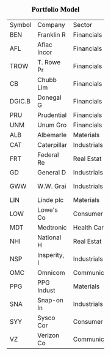 <html xmlns:o="urn:schemas-microsoft-com:office:office"
xmlns:x="urn:schemas-microsoft-com:office:excel"
xmlns="http://www.w3.org/TR/REC-html40">

<head>
<meta http-equiv=Content-Type content="text/html; charset=windows-1252">
<meta name=ProgId content=Excel.Sheet>
<meta name=Generator content="Microsoft Excel 15">
<link rel=File-List href="Portfolio_Model_files/filelist.xml">
</head>

<body>
<!--[if !excel]>&nbsp;&nbsp;<![endif]-->
<!--The following information was generated by Microsoft Excel's Publish as Web
Page wizard.-->
<!--If the same item is republished from Excel, all information between the DIV
tags will be replaced.-->
<!----------------------------->
<!--START OF OUTPUT FROM EXCEL PUBLISH AS WEB PAGE WIZARD -->
<!----------------------------->

<div id="Portfolio_Model_32576" align=center x:publishsource="Excel">

<h1 style='color:black;font-family:Calibri;font-size:14.0pt;font-weight:800;
font-style:normal'>Portfolio Model</h1>

<table border=0 cellpadding=0 cellspacing=0 width=256 style='border-collapse:
 collapse;table-layout:fixed;width:192pt'>
 <col width=64 span=4 style='width:48pt'>
 <tr height=19 style='height:14.4pt'>
  <td height=19 class=xl1532576 width=64 style='height:14.4pt;width:48pt'>Symbol</td>
  <td class=xl1532576 width=64 style='width:48pt'>Company</td>
  <td class=xl1532576 width=64 style='width:48pt'>Sector</td>
  <td class=xl1532576 width=64 style='width:48pt'>Industry</td>
 </tr>
 <tr height=19 style='height:14.4pt'>
  <td height=19 class=xl1532576 style='height:14.4pt'>BEN</td>
  <td class=xl1532576>Franklin R<span style='display:none'>esources, Inc.</span></td>
  <td class=xl1532576>Financials</td>
  <td class=xl1532576>Capital Ma<span style='display:none'>rkets</span></td>
 </tr>
 <tr height=19 style='height:14.4pt'>
  <td height=19 class=xl1532576 style='height:14.4pt'>AFL</td>
  <td class=xl1532576>Aflac Incor<span style='display:none'>porated</span></td>
  <td class=xl1532576>Financials</td>
  <td class=xl1532576>Insurance</td>
 </tr>
 <tr height=19 style='height:14.4pt'>
  <td height=19 class=xl1532576 style='height:14.4pt'>TROW</td>
  <td class=xl1532576>T. Rowe Pr<span style='display:none'>ice Group, Inc.</span></td>
  <td class=xl1532576>Financials</td>
  <td class=xl1532576>Capital Ma<span style='display:none'>rkets</span></td>
 </tr>
 <tr height=19 style='height:14.4pt'>
  <td height=19 class=xl1532576 style='height:14.4pt'>CB</td>
  <td class=xl1532576>Chubb Lim<span style='display:none'>ited</span></td>
  <td class=xl1532576>Financials</td>
  <td class=xl1532576>Insurance</td>
 </tr>
 <tr height=19 style='height:14.4pt'>
  <td height=19 class=xl1532576 style='height:14.4pt'>DGIC.B</td>
  <td class=xl1532576>Donegal G<span style='display:none'>roup Inc.</span></td>
  <td class=xl1532576>Financials</td>
  <td class=xl1532576>Insurance</td>
 </tr>
 <tr height=19 style='height:14.4pt'>
  <td height=19 class=xl1532576 style='height:14.4pt'>PRU</td>
  <td class=xl1532576>Prudential <span style='display:none'>Financial, Inc.</span></td>
  <td class=xl1532576>Financials</td>
  <td class=xl1532576>Insurance</td>
 </tr>
 <tr height=19 style='height:14.4pt'>
  <td height=19 class=xl1532576 style='height:14.4pt'>UNM</td>
  <td class=xl1532576>Unum Gro<span style='display:none'>up</span></td>
  <td class=xl1532576>Financials</td>
  <td class=xl1532576>Insurance</td>
 </tr>
 <tr height=19 style='height:14.4pt'>
  <td height=19 class=xl1532576 style='height:14.4pt'>ALB</td>
  <td class=xl1532576>Albemarle <span style='display:none'>Corporation</span></td>
  <td class=xl1532576>Materials</td>
  <td class=xl1532576>Chemicals</td>
 </tr>
 <tr height=19 style='height:14.4pt'>
  <td height=19 class=xl1532576 style='height:14.4pt'>CAT</td>
  <td class=xl1532576>Caterpillar<span style='display:none'> Inc.</span></td>
  <td class=xl1532576>Industrials</td>
  <td class=xl1532576>Machinery</td>
 </tr>
 <tr height=19 style='height:14.4pt'>
  <td height=19 class=xl1532576 style='height:14.4pt'>FRT</td>
  <td class=xl1532576>Federal Re<span style='display:none'>alty Investment
  Trust</span></td>
  <td class=xl1532576>Real Estat<span style='display:none'>e</span></td>
  <td class=xl1532576>Equity Rea<span style='display:none'>l Estate Investment
  Trusts (REITs)</span></td>
 </tr>
 <tr height=19 style='height:14.4pt'>
  <td height=19 class=xl1532576 style='height:14.4pt'>GD</td>
  <td class=xl1532576>General D<span style='display:none'>ynamics Corporation</span></td>
  <td class=xl1532576>Industrials</td>
  <td class=xl1532576>Aerospace<span style='display:none'> and Defense</span></td>
 </tr>
 <tr height=19 style='height:14.4pt'>
  <td height=19 class=xl1532576 style='height:14.4pt'>GWW</td>
  <td class=xl1532576>W.W. Grai<span style='display:none'>nger, Inc.</span></td>
  <td class=xl1532576>Industrials</td>
  <td class=xl1532576>Trading Co<span style='display:none'>mpanies and
  Distributors</span></td>
 </tr>
 <tr height=19 style='height:14.4pt'>
  <td height=19 class=xl1532576 style='height:14.4pt'>LIN</td>
  <td class=xl1532576>Linde plc</td>
  <td class=xl1532576>Materials</td>
  <td class=xl1532576>Chemicals</td>
 </tr>
 <tr height=19 style='height:14.4pt'>
  <td height=19 class=xl1532576 style='height:14.4pt'>LOW</td>
  <td class=xl1532576>Lowe's Co<span style='display:none'>mpanies, Inc.</span></td>
  <td class=xl1532576>Consumer <span style='display:none'>Discretionary</span></td>
  <td class=xl1532576>Specialty R<span style='display:none'>etail</span></td>
 </tr>
 <tr height=19 style='height:14.4pt'>
  <td height=19 class=xl1532576 style='height:14.4pt'>MDT</td>
  <td class=xl1532576>Medtronic<span style='display:none'> plc</span></td>
  <td class=xl1532576>Health Car<span style='display:none'>e</span></td>
  <td class=xl1532576>Healthcar<span style='display:none'>e Equipment and
  Supplies</span></td>
 </tr>
 <tr height=19 style='height:14.4pt'>
  <td height=19 class=xl1532576 style='height:14.4pt'>NHI</td>
  <td class=xl1532576>National H<span style='display:none'>ealth Investors,
  Inc.</span></td>
  <td class=xl1532576>Real Estat<span style='display:none'>e</span></td>
  <td class=xl1532576>Equity Rea<span style='display:none'>l Estate Investment
  Trusts (REITs)</span></td>
 </tr>
 <tr height=19 style='height:14.4pt'>
  <td height=19 class=xl1532576 style='height:14.4pt'>NSP</td>
  <td class=xl1532576>Insperity, I<span style='display:none'>nc.</span></td>
  <td class=xl1532576>Industrials</td>
  <td class=xl1532576>Profession<span style='display:none'>al Services</span></td>
 </tr>
 <tr height=19 style='height:14.4pt'>
  <td height=19 class=xl1532576 style='height:14.4pt'>OMC</td>
  <td class=xl1532576>Omnicom <span style='display:none'>Group Inc.</span></td>
  <td class=xl1532576>Communic<span style='display:none'>ation Services</span></td>
  <td class=xl1532576>Media</td>
 </tr>
 <tr height=19 style='height:14.4pt'>
  <td height=19 class=xl1532576 style='height:14.4pt'>PPG</td>
  <td class=xl1532576>PPG Indust<span style='display:none'>ries, Inc.</span></td>
  <td class=xl1532576>Materials</td>
  <td class=xl1532576>Chemicals</td>
 </tr>
 <tr height=19 style='height:14.4pt'>
  <td height=19 class=xl1532576 style='height:14.4pt'>SNA</td>
  <td class=xl1532576>Snap-on In<span style='display:none'>corporated</span></td>
  <td class=xl1532576>Industrials</td>
  <td class=xl1532576>Machinery</td>
 </tr>
 <tr height=19 style='height:14.4pt'>
  <td height=19 class=xl1532576 style='height:14.4pt'>SYY</td>
  <td class=xl1532576>Sysco Cor<span style='display:none'>poration</span></td>
  <td class=xl1532576>Consumer <span style='display:none'>Staples</span></td>
  <td class=xl1532576>Food and <span style='display:none'>Staples Retailing</span></td>
 </tr>
 <tr height=19 style='height:14.4pt'>
  <td height=19 class=xl1532576 style='height:14.4pt'>VZ</td>
  <td class=xl1532576>Verizon Co<span style='display:none'>mmunications Inc.</span></td>
  <td class=xl1532576>Communic<span style='display:none'>ation Services</span></td>
  <td class=xl1532576>Diversified<span style='display:none'> Telecommunication
  Services</span></td>
 </tr>
 <![if supportMisalignedColumns]>
 <tr height=0 style='display:none'>
  <td width=64 style='width:48pt'></td>
  <td width=64 style='width:48pt'></td>
  <td width=64 style='width:48pt'></td>
  <td width=64 style='width:48pt'></td>
 </tr>
 <![endif]>
</table>

</div>


<!----------------------------->
<!--END OF OUTPUT FROM EXCEL PUBLISH AS WEB PAGE WIZARD-->
<!----------------------------->
</body>

</html>
